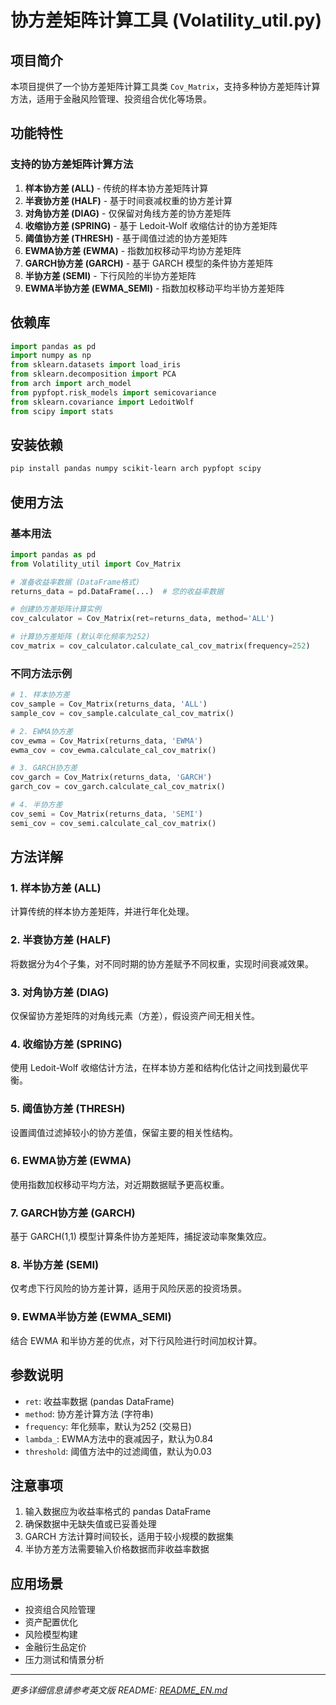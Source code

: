 # 协方差矩阵计算工具 (Volatility_util.py)

## 项目简介

本项目提供了一个协方差矩阵计算工具类 `Cov_Matrix`，支持多种协方差矩阵计算方法，适用于金融风险管理、投资组合优化等场景。

## 功能特性

### 支持的协方差矩阵计算方法

1. **样本协方差 (ALL)** - 传统的样本协方差矩阵计算
2. **半衰协方差 (HALF)** - 基于时间衰减权重的协方差计算
3. **对角协方差 (DIAG)** - 仅保留对角线方差的协方差矩阵
4. **收缩协方差 (SPRING)** - 基于 Ledoit-Wolf 收缩估计的协方差矩阵
5. **阈值协方差 (THRESH)** - 基于阈值过滤的协方差矩阵
6. **EWMA协方差 (EWMA)** - 指数加权移动平均协方差矩阵
7. **GARCH协方差 (GARCH)** - 基于 GARCH 模型的条件协方差矩阵
8. **半协方差 (SEMI)** - 下行风险的半协方差矩阵
9. **EWMA半协方差 (EWMA_SEMI)** - 指数加权移动平均半协方差矩阵

## 依赖库

```python
import pandas as pd
import numpy as np
from sklearn.datasets import load_iris
from sklearn.decomposition import PCA
from arch import arch_model
from pypfopt.risk_models import semicovariance
from sklearn.covariance import LedoitWolf
from scipy import stats
```

## 安装依赖

```bash
pip install pandas numpy scikit-learn arch pypfopt scipy
```

## 使用方法

### 基本用法

```python
import pandas as pd
from Volatility_util import Cov_Matrix

# 准备收益率数据 (DataFrame格式)
returns_data = pd.DataFrame(...)  # 您的收益率数据

# 创建协方差矩阵计算实例
cov_calculator = Cov_Matrix(ret=returns_data, method='ALL')

# 计算协方差矩阵 (默认年化频率为252)
cov_matrix = cov_calculator.calculate_cal_cov_matrix(frequency=252)
```

### 不同方法示例

```python
# 1. 样本协方差
cov_sample = Cov_Matrix(returns_data, 'ALL')
sample_cov = cov_sample.calculate_cal_cov_matrix()

# 2. EWMA协方差
cov_ewma = Cov_Matrix(returns_data, 'EWMA')
ewma_cov = cov_ewma.calculate_cal_cov_matrix()

# 3. GARCH协方差
cov_garch = Cov_Matrix(returns_data, 'GARCH')
garch_cov = cov_garch.calculate_cal_cov_matrix()

# 4. 半协方差
cov_semi = Cov_Matrix(returns_data, 'SEMI')
semi_cov = cov_semi.calculate_cal_cov_matrix()
```

## 方法详解

### 1. 样本协方差 (ALL)

计算传统的样本协方差矩阵，并进行年化处理。

### 2. 半衰协方差 (HALF)

将数据分为4个子集，对不同时期的协方差赋予不同权重，实现时间衰减效果。

### 3. 对角协方差 (DIAG)

仅保留协方差矩阵的对角线元素（方差），假设资产间无相关性。

### 4. 收缩协方差 (SPRING)

使用 Ledoit-Wolf 收缩估计方法，在样本协方差和结构化估计之间找到最优平衡。

### 5. 阈值协方差 (THRESH)

设置阈值过滤掉较小的协方差值，保留主要的相关性结构。

### 6. EWMA协方差 (EWMA)

使用指数加权移动平均方法，对近期数据赋予更高权重。

### 7. GARCH协方差 (GARCH)

基于 GARCH(1,1) 模型计算条件协方差矩阵，捕捉波动率聚集效应。

### 8. 半协方差 (SEMI)

仅考虑下行风险的协方差计算，适用于风险厌恶的投资场景。

### 9. EWMA半协方差 (EWMA_SEMI)

结合 EWMA 和半协方差的优点，对下行风险进行时间加权计算。

## 参数说明

- `ret`: 收益率数据 (pandas DataFrame)
- `method`: 协方差计算方法 (字符串)
- `frequency`: 年化频率，默认为252 (交易日)
- `lambda_`: EWMA方法中的衰减因子，默认为0.84
- `threshold`: 阈值方法中的过滤阈值，默认为0.03

## 注意事项

1. 输入数据应为收益率格式的 pandas DataFrame
2. 确保数据中无缺失值或已妥善处理
3. GARCH 方法计算时间较长，适用于较小规模的数据集
4. 半协方差方法需要输入价格数据而非收益率数据

## 应用场景

- 投资组合风险管理
- 资产配置优化
- 风险模型构建
- 金融衍生品定价
- 压力测试和情景分析

---

*更多详细信息请参考英文版 README: [README_EN.md](README_EN.md)*
